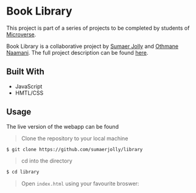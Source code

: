 # Book Library

This project is part of a series of projects to be completed by students of [Microverse](https://www.microverse.org/ "The Global School for Remote Software Developers!").

Book Library is a collaborative project by [Sumaer Jolly](https://github.com/sumaerjolly) and [Othmane Naamani](https://github.com/othman-19). The full project description can be found [here](https://www.theodinproject.com/courses/javascript/lessons/library).

## Built With

- JavaScript
- HMTL/CSS

## Usage

The live version of the webapp can be found 

> Clone the repository to your local machine

```sh
$ git clone https://github.com/sumaerjolly/library
```

> cd into the directory

```sh
$ cd library
```

> Open `index.html` using your favourite broswer: 